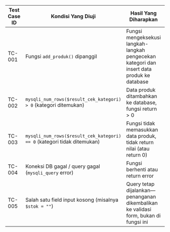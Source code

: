 | Test Case ID | Kondisi Yang Diuji                                                                 | Hasil Yang Diharapkan                                                                                   | Hasil Aktual | Status |
|--------------|--------------------------------------------------------------------------------------|---------------------------------------------------------------------------------------------------------|--------------|--------|
| TC-001       | Fungsi `add_produk()` dipanggil                                                     | Fungsi mengeksekusi langkah-langkah pengecekan kategori dan insert data produk ke database             | Sesuai       | ✅     |
| TC-002       | `mysqli_num_rows($result_cek_kategori) > 0` (kategori ditemukan)                    | Data produk ditambahkan ke database, fungsi return > 0                                                 | Sesuai       | ✅     |
| TC-003       | `mysqli_num_rows($result_cek_kategori) == 0` (kategori tidak ditemukan)             | Fungsi tidak memasukkan data produk, tidak return nilai (atau return 0)                                 | Sesuai       | ✅     |
| TC-004       | Koneksi DB gagal / query gagal (`mysqli_query` error)                               | Fungsi berhenti atau return error                                                                        | Sesuai       | ✅     |
| TC-005       | Salah satu field input kosong (misalnya `$stok = ""`)                               | Query tetap dijalankan—penanganan dikembalikan ke validasi form, bukan di fungsi ini                   | Sesuai       | ✅     |
